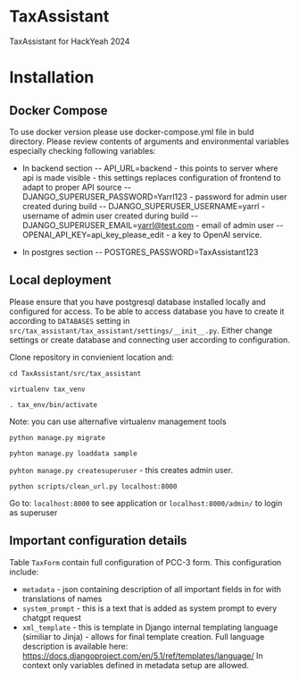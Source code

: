 # TaxAssistant
TaxAssistant for HackYeah 2024 


# Installation

## Docker Compose

To use docker version please use docker-compose.yml file in buld directory. Please review contents of arguments and environmental variables especially checking following variables:

- In backend section
-- API_URL=backend - this points to server where api is made visible - this settings replaces configuration of frontend to adapt to proper API source 
-- DJANGO_SUPERUSER_PASSWORD=Yarrl123 - password for admin user created during build
-- DJANGO_SUPERUSER_USERNAME=yarrl - username of admin user created during build
-- DJANGO_SUPERUSER_EMAIL=yarrl@test.com - email of admin user
-- OPENAI_API_KEY=api_key_please_edit - a key to OpenAI service.

- In postgres section
-- POSTGRES_PASSWORD=TaxAssistant123



## Local deployment

Please ensure that you have postgresql database installed locally and configured for access. To be able to access database you have to create it according to `DATABASES` setting in `src/tax_assistant/tax_assistant/settings/__init__.py`. Either change settings or create database and connecting user according to configuration.

Clone repository in convienient location and:

`cd TaxAssistant/src/tax_assistant`

`virtualenv tax_venv`

`. tax_env/bin/activate`

Note: you can use alternafive virtualenv management tools

`python manage.py migrate`

`pyhton manage.py loaddata sample`

`pyhton manage.py createsuperuser` - this creates admin user.

`python scripts/clean_url.py localhost:8000`

Go to: `localhost:8000` to see application or `localhost:8000/admin/` to login as superuser


## Important configuration details

Table `TaxForm` contain full configuration of PCC-3 form.
This configuration include:

- `metadata` - json containing description of all important fields in for with translations of names
- `system_prompt` - this is a text that is added as system prompt to every chatgpt request
- `xml_template` - this is template in Django internal templating language (similiar to Jinja) - allows for final template creation. Full language description is available here: https://docs.djangoproject.com/en/5.1/ref/templates/language/
In context only variables defined in metadata setup are allowed.
